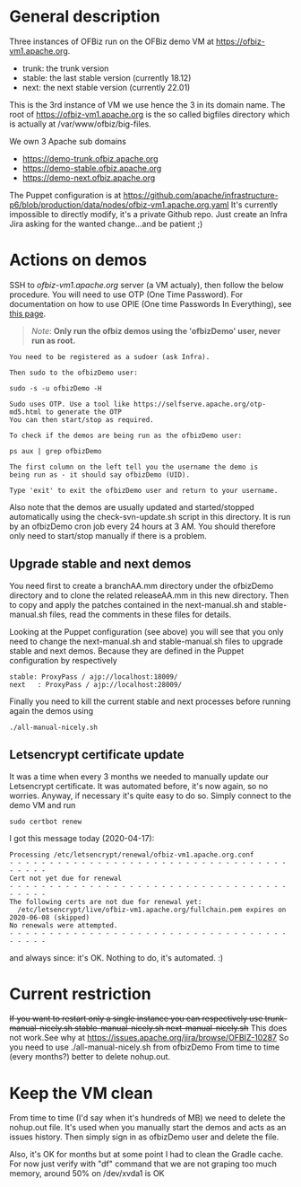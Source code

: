 # General description
Three instances of OFBiz run on the OFBiz demo VM at https://ofbiz-vm1.apache.org.

* trunk: the trunk version
* stable: the last stable version (currently 18.12)
* next: the next stable version (currently 22.01)

This is the 3rd instance of VM we use hence the 3 in its domain name.
The root of https://ofbiz-vm1.apache.org is the so called bigfiles directory which is actually at /var/www/ofbiz/big-files.

We own 3 Apache sub domains

* https://demo-trunk.ofbiz.apache.org
* https://demo-stable.ofbiz.apache.org
* https://demo-next.ofbiz.apache.org

The Puppet configuration is at
https://github.com/apache/infrastructure-p6/blob/production/data/nodes/ofbiz-vm1.apache.org.yaml
It's currently impossible to directly modify, it's a private Github repo.
Just create an Infra Jira asking for the wanted change...and be patient ;)

# Actions on demos
SSH to *ofbiz-vm1.apache.org* server (a VM actualy), then follow the below procedure.
You will need to use OTP (One Time Password). For documentation on how to use OPIE (One time Passwords In Everything), see [this page](https://cwiki.apache.org/confluence/display/INFRA/OPIE "OTP doc").

>_Note_: **Only run the ofbiz demos using the 'ofbizDemo' user, never run as root.**

    You need to be registered as a sudoer (ask Infra).

    Then sudo to the ofbizDemo user:

    sudo -s -u ofbizDemo -H

    Sudo uses OTP. Use a tool like https://selfserve.apache.org/otp-md5.html to generate the OTP
    You can then start/stop as required.

    To check if the demos are being run as the ofbizDemo user:

    ps aux | grep ofbizDemo

    The first column on the left tell you the username the demo is
    being run as - it should say ofbizDemo (UID).

    Type 'exit' to exit the ofbizDemo user and return to your username.

Also note that the demos are usually updated and started/stopped automatically using the check-svn-update.sh script in this directory. It is run by an ofbizDemo cron job every 24 hours at 3 AM. You should therefore only need to start/stop manually if there is a problem.

## Upgrade stable and next demos

You need first to create a branchAA.mm directory under the ofbizDemo directory and to clone the related releaseAA.mm in this new directory. Then to copy and apply the patches contained in the next-manual.sh and  stable-manual.sh files, read the comments in these files for details.

Looking at the Puppet configuration (see above) you will see that you only need to change the next-manual.sh and  stable-manual.sh files to upgrade stable and next demos. Because they are defined in the Puppet configuration by respectively

    stable: ProxyPass / ajp://localhost:18009/
    next   : ProxyPass / ajp://localhost:28009/

Finally you need to kill the current stable and next processes before running again the demos using

    ./all-manual-nicely.sh


## Letsencrypt certificate update
It was a time when every 3 months we needed to manually update our Letsencrypt certificate. It was automated before, it's now again, so no worries. Anyway, if necessary it's quite easy to do so. Simply connect to the demo VM and run

    sudo certbot renew

I got this message today (2020-04-17):

    Processing /etc/letsencrypt/renewal/ofbiz-vm1.apache.org.conf
    - - - - - - - - - - - - - - - - - - - - - - - - - - - - - - - - - - - - - - - -
    Cert not yet due for renewal
    - - - - - - - - - - - - - - - - - - - - - - - - - - - - - - - - - - - - - - - -
    The following certs are not due for renewal yet:
      /etc/letsencrypt/live/ofbiz-vm1.apache.org/fullchain.pem expires on 2020-06-08 (skipped)
    No renewals were attempted.
    - - - - - - - - - - - - - - - - - - - - - - - - - - - - - - - - - - - - - - - -

and always since: it's OK. Nothing to do, it's automated. :)

# Current restriction
~~If you want to restart only a single instance you can respectively use
trunk-manual-nicely.sh
stable-manual-nicely.sh
next-manual-nicely.sh~~
This does not work.See why at https://issues.apache.org/jira/browse/OFBIZ-10287
So you need to use  ./all-manual-nicely.sh from ofbizDemo
From time to time (every months?) better to delete nohup.out.

# Keep the VM clean
From time to time (I'd say when it's hundreds of MB) we need to delete the nohup.out file. It's used when you manually start the demos and acts as an issues history. Then simply sign in as ofbizDemo user and delete the file.

Also, it's OK for months but at some point I had to clean the Gradle cache. For now just verify with "df" command that we are not graping too much memory, around 50% on /dev/xvda1 is OK



